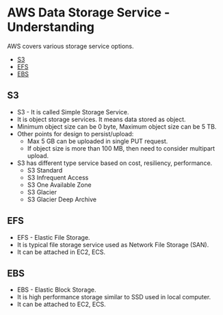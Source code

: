 # AWS Data Storage Service - Understanding

AWS covers various storage service options. 
* [S3](#s3)
* [EFS](#efs)
* [EBS](#ebs)

## S3
* S3 - It is called Simple Storage Service.
* It is object storage services. It means data stored as object.
* Minimum object size can be 0 byte, Maximum object size can be 5 TB.
* Other points for design to persist/upload: 
    * Max 5 GB can be uploaded in single PUT request. 
    * If object size is more than 100 MB, then need to consider multipart upload. 
* S3 has different type service based on cost, resiliency, performance.
    * S3 Standard
    * S3 Infrequent Access
    * S3 One Available Zone 
    * S3 Glacier
    * S3 Glacier Deep Archive

## EFS 
* EFS - Elastic File Storage.
* It is typical file storage service used as Network File Storage (SAN).
* It can be attached in EC2, ECS.

## EBS 
* EBS - Elastic Block Storage.
* It is high performance storage similar to SSD used in local computer.
* It can be attached to EC2, ECS.
